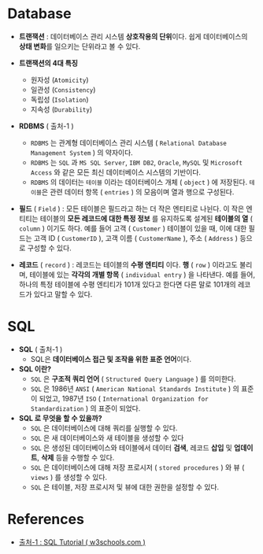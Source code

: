 # Database

- **트랜잭션** : 데이터베이스 관리 시스템 **상호작용의 단위**이다. 쉽게 데이터베이스의 **상태 변화**를 일으키는 단위라고 볼 수 있다. 
- **트랜잭션의 4대 특징**

  - 원자성 (`Atomicity`)
  - 일관성 (`Consistency`)
  - 독립성 (`Isolation`)
  - 지속성 (`Durability`) 
- **RDBMS**  ( 출처-1 ) 
  - `RDBMS` 는 관계형 데이터베이스 관리 시스템 ( `Relational Database Management System` ) 의 약자이다.
  - `RDBMS` 는 `SQL` 과 `MS SQL Server`,  `IBM DB2`,  `Oracle`,  `MySQL`  및  `Microsoft Access` 와 같은 모든 최신 데이터베이스 시스템의 기반이다.
  - `RDBMS` 의 데이터는 `테이블` 이라는 데이터베이스 개체 ( `object` ) 에 저장된다. `테이블`은 관련 데이터 항목 ( `entries` ) 의 모음이며 열과 행으로 구성된다.
- **필드** ( `Field` ) : 모든 테이블은 필드라고 하는 더 작은 엔티티로 나뉜다. 이 작은 엔티티는 테이블의 **모든 레코드에 대한 특정 정보** 를 유지하도록 설계된 **테이블의 열** ( `column` ) 이기도 하다. 예를 들어 고객 ( `Customer` )  테이블이 있을 때, 이에 대한 필드는 고객 ID ( `CustomerID` ),  고객 이름 ( `CustomerName` ),  주소 ( `Address` )  등으로 구성할 수 있다.
- **레코드** ( `record` ) : 레코드는 테이블의 **수평 엔티티** 이다. **행** ( `row` ) 이라고도 불리며,  테이블에 있는 **각각의 개별 항목** ( `individual entry` ) 을 나타낸다. 예를 들어, 하나의 특정 테이블에 수평 엔티티가 101개 있다고 한다면 다른 말로 101개의 레코드가 있다고 말할 수 있다.

# SQL

- **SQL**  ( 출처-1 )
  -  SQL은 **데이터베이스 접근 및 조작을 위한 표준 언어**이다.  
- **SQL 이란?**
  - `SQL` 은 **구조적 쿼리 언어** ( `Structured Query Language` ) 를 의미한다.
  - `SQL` 은 1986년 `ANSI` ( `American National Standards Institute` ) 의 표준이 되었고,  1987년  `ISO` ( `International Organization for Standardization` ) 의 표준이 되었다.
- **SQL 로 무엇을 할 수 있을까?**
  - `SQL` 은 데이터베이스에 대해 쿼리를 실행할 수 있다.
  - `SQL` 은 새 데이터베이스와 새 테이블을 생성할 수 있다
  - `SQL` 은 생성된 데이터베이스와 테이블에서 데이터 **검색**, 레코드 **삽입** 및 **업데이트**, **삭제** 등을 수행할 수 있다.
  - `SQL` 은 데이터베이스에 대해 저장 프로시저 ( `stored procedures` ) 와 뷰 ( `views` ) 를 생성할 수 있다.
  - `SQL` 은 테이블, 저장 프로시저 및 뷰에 대한 권한을 설정할 수 있다.


# References

- [출처-1 : SQL Tutorial  ( w3schools.com )](https://www.w3schools.com/sql/default.asp) 
